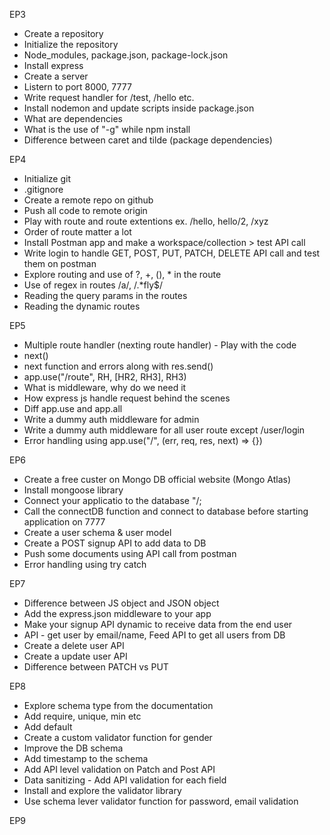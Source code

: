 EP3
- Create a repository
- Initialize the repository
- Node_modules, package.json, package-lock.json
- Install express
- Create a server
- Listern to port 8000, 7777
- Write request handler for /test, /hello etc.
- Install nodemon and update scripts inside package.json
- What are dependencies
- What is the use of "-g" while npm install
- Difference between caret and tilde (package dependencies)

EP4
- Initialize git
- .gitignore
- Create a remote repo on github
- Push all code to remote origin
- Play with route and route extentions ex. /hello, hello/2, /xyz
- Order of route matter a lot
- Install Postman app and make a workspace/collection > test API call
- Write login to handle GET, POST, PUT, PATCH, DELETE API call and test them on postman
- Explore routing and use of ?, +, (), * in the route
- Use of regex in routes /a/, /.*fly$/
- Reading the query params in the routes
- Reading the dynamic routes

EP5
- Multiple route handler (nexting route handler) - Play with the code
- next()
- next function and errors along with res.send()
- app.use("/route", RH, [HR2, RH3], RH3)
- What is middleware, why do we need it
- How express js handle request behind the scenes
- Diff app.use and app.all
- Write a dummy auth middleware for admin
- Write a dummy auth middleware for all user route except /user/login
- Error handling using app.use("/", (err, req, res, next) => {})

EP6
- Create a free custer on Mongo DB official website (Mongo Atlas)
- Install mongoose library
- Connect your applicatio to the database "<ConnectionURL>/<DBName>;
- Call the connectDB function and connect to database before starting application on 7777
- Create a user schema & user model
- Create a POST signup API to add data to DB
- Push some documents using API call from postman
- Error handling using try catch

EP7
- Difference between JS object and JSON object
- Add the express.json middleware to your app
- Make your signup API dynamic to receive data from the end user
- API - get user by email/name, Feed API to get all users from DB
- Create a delete user API
- Create a update user API
- Difference between PATCH vs PUT

EP8
- Explore schema type from the documentation
- Add require, unique, min etc 
- Add default
- Create a custom validator function for gender
- Improve the DB schema
- Add timestamp to the schema
- Add API level validation on Patch and Post API
- Data sanitizing - Add API validation for each field
- Install and explore the validator library
- Use schema lever validator function for password, email validation

EP9
